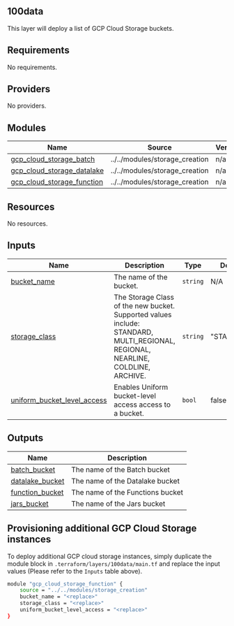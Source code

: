 ## 100data

This layer will deploy a list of GCP Cloud Storage buckets.

## Requirements

No requirements.

## Providers

No providers.

## Modules

| Name | Source | Version |
|------|--------|---------|
| <a name="module_gcp_cloud_storage_batch"></a> [gcp\_cloud\_storage\_batch](#module\_gcp\_cloud\_storage\_batch) | ../../modules/storage_creation | n/a |
| <a name="module_gcp_cloud_storage_datalake"></a> [gcp\_cloud\_storage\_datalake](#module\_gcp\_cloud\_storage\_datalake) | ../../modules/storage_creation | n/a |
| <a name="module_gcp_cloud_storage_function"></a> [gcp\_cloud\_storage\_function](#module\_gcp\_cloud\_storage\_function) | ../../modules/storage_creation | n/a |

## Resources

No resources.

## Inputs


| Name | Description | Type | Default | Required |
|------|-------------|------|---------|:--------:|
| <a name="bucket_name"></a> [bucket\_name](#input\_bucket\_name) | The name of the bucket. | `string` | N/A | yes |
| <a name="storage_class"></a> [storage\_class](#input\_storage\_class) | The Storage Class of the new bucket. Supported values include: STANDARD, MULTI_REGIONAL, REGIONAL, NEARLINE, COLDLINE, ARCHIVE. | `string` | "STANDARD" | no |
| <a name="uniform_bucket_level_access"></a> [uniform\_bucket\_level\_access](#input\_uniform\_bucket\_level\_access) | Enables Uniform bucket-level access access to a bucket. | `bool` | false | no |

## Outputs

| Name | Description |
|------|-------------|
| <a name="output_batch_bucket"></a> [batch\_bucket](#output\_batch\_bucket) | The name of the Batch bucket |
| <a name="output_datalake_bucket"></a> [datalake\_bucket](#output\_datalake\_bucket) | The name of the Datalake bucket |
| <a name="output_function_bucket"></a> [function\_bucket](#output\_function\_bucket) | The name of the Functions bucket |
| <a name="output_jars_bucket"></a> [jars\_bucket](#output\_jars\_bucket) | The name of the Jars bucket |

## Provisioning additional GCP Cloud Storage instances

To deploy additional GCP cloud storage instances, simply duplicate the module block in `.terraform/layers/100data/main.tf` and replace the input values (Please refer to the `Inputs` table above).

```bash
module "gcp_cloud_storage_function" {
    source = "../../modules/storage_creation"
    bucket_name = "<replace>"
    storage_class = "<replace>"
    uniform_bucket_level_access = "<replace>"
}
```
